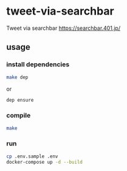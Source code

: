 # tweet-via-searchbar

Tweet via searchbar
https://searchbar.401.jp/

## usage

### install dependencies

```bash
make dep
```

or

```bash
dep ensure
```

### compile

```bash
make
```

### run

```bash
cp .env.sample .env
docker-compose up -d --build
```

